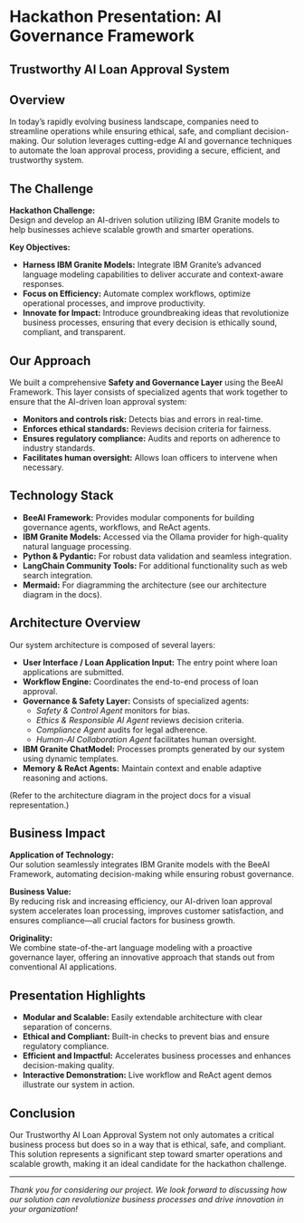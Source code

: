 # Hackathon Presentation:  AI Governance Framework
## Trustworthy AI Loan Approval System

## Overview

In today’s rapidly evolving business landscape, companies need to streamline operations while ensuring ethical, safe, and compliant decision-making. Our solution leverages cutting-edge AI and governance techniques to automate the loan approval process, providing a secure, efficient, and trustworthy system.

## The Challenge

**Hackathon Challenge:**  
Design and develop an AI-driven solution utilizing IBM Granite models to help businesses achieve scalable growth and smarter operations.

**Key Objectives:**
- **Harness IBM Granite Models:** Integrate IBM Granite’s advanced language modeling capabilities to deliver accurate and context-aware responses.
- **Focus on Efficiency:** Automate complex workflows, optimize operational processes, and improve productivity.
- **Innovate for Impact:** Introduce groundbreaking ideas that revolutionize business processes, ensuring that every decision is ethically sound, compliant, and transparent.

## Our Approach

We built a comprehensive **Safety and Governance Layer** using the BeeAI Framework. This layer consists of specialized agents that work together to ensure that the AI-driven loan approval system:
- **Monitors and controls risk:** Detects bias and errors in real-time.
- **Enforces ethical standards:** Reviews decision criteria for fairness.
- **Ensures regulatory compliance:** Audits and reports on adherence to industry standards.
- **Facilitates human oversight:** Allows loan officers to intervene when necessary.

## Technology Stack

- **BeeAI Framework:** Provides modular components for building governance agents, workflows, and ReAct agents.
- **IBM Granite Models:** Accessed via the Ollama provider for high-quality natural language processing.
- **Python & Pydantic:** For robust data validation and seamless integration.
- **LangChain Community Tools:** For additional functionality such as web search integration.
- **Mermaid:** For diagramming the architecture (see our architecture diagram in the docs).

## Architecture Overview

Our system architecture is composed of several layers:

- **User Interface / Loan Application Input:** The entry point where loan applications are submitted.
- **Workflow Engine:** Coordinates the end-to-end process of loan approval.
- **Governance & Safety Layer:** Consists of specialized agents:
  - *Safety & Control Agent* monitors for bias.
  - *Ethics & Responsible AI Agent* reviews decision criteria.
  - *Compliance Agent* audits for legal adherence.
  - *Human-AI Collaboration Agent* facilitates human oversight.
- **IBM Granite ChatModel:** Processes prompts generated by our system using dynamic templates.
- **Memory & ReAct Agents:** Maintain context and enable adaptive reasoning and actions.

(Refer to the architecture diagram in the project docs for a visual representation.)

## Business Impact

**Application of Technology:**  
Our solution seamlessly integrates IBM Granite models with the BeeAI Framework, automating decision-making while ensuring robust governance.

**Business Value:**  
By reducing risk and increasing efficiency, our AI-driven loan approval system accelerates loan processing, improves customer satisfaction, and ensures compliance—all crucial factors for business growth.

**Originality:**  
We combine state-of-the-art language modeling with a proactive governance layer, offering an innovative approach that stands out from conventional AI applications.

## Presentation Highlights

- **Modular and Scalable:** Easily extendable architecture with clear separation of concerns.
- **Ethical and Compliant:** Built-in checks to prevent bias and ensure regulatory compliance.
- **Efficient and Impactful:** Accelerates business processes and enhances decision-making quality.
- **Interactive Demonstration:** Live workflow and ReAct agent demos illustrate our system in action.

## Conclusion

Our Trustworthy AI Loan Approval System not only automates a critical business process but does so in a way that is ethical, safe, and compliant. This solution represents a significant step toward smarter operations and scalable growth, making it an ideal candidate for the hackathon challenge.

---

*Thank you for considering our project. We look forward to discussing how our solution can revolutionize business processes and drive innovation in your organization!*
